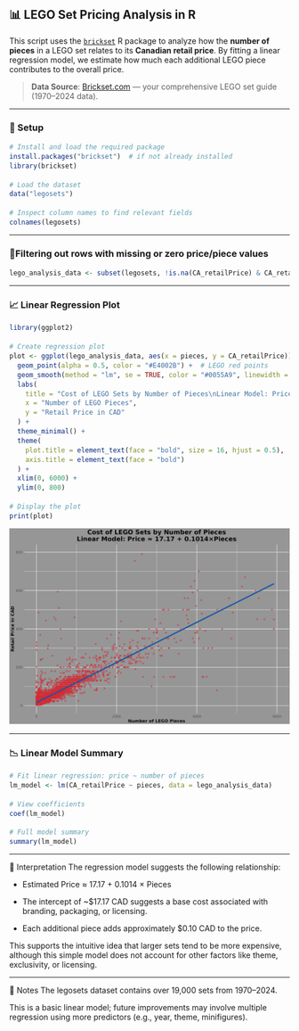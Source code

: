 ## 📊 LEGO Set Pricing Analysis in R

This script uses the [`brickset`](https://cran.r-project.org/web/packages/brickset/index.html) R package to analyze how the **number of pieces** in a LEGO set relates to its **Canadian retail price**. By fitting a linear regression model, we estimate how much each additional LEGO piece contributes to the overall price.

> **Data Source**: [Brickset.com](https://brickset.com) — your comprehensive LEGO set guide (1970–2024 data).

---

### 🔧 Setup

```r
# Install and load the required package
install.packages("brickset")  # if not already installed
library(brickset)

# Load the dataset
data("legosets")

# Inspect column names to find relevant fields
colnames(legosets)
```

---

### 🧹Filtering out rows with missing or zero price/piece values
```r
lego_analysis_data <- subset(legosets, !is.na(CA_retailPrice) & CA_retailPrice > 0 & pieces > 0 & year >= 2000)
```


---

### 📈 Linear Regression Plot
```r
library(ggplot2)

# Create regression plot
plot <- ggplot(lego_analysis_data, aes(x = pieces, y = CA_retailPrice)) +
  geom_point(alpha = 0.5, color = "#E4002B") +  # LEGO red points
  geom_smooth(method = "lm", se = TRUE, color = "#0055A9", linewidth = 1.5) +  # LEGO blue line
  labs(
    title = "Cost of LEGO Sets by Number of Pieces\nLinear Model: Price ≈ 17.17 + 0.1014×Pieces",
    x = "Number of LEGO Pieces",
    y = "Retail Price in CAD"
  ) +
  theme_minimal() +
  theme(
    plot.title = element_text(face = "bold", size = 16, hjust = 0.5),
    axis.title = element_text(face = "bold")
  ) +
  xlim(0, 6000) +
  ylim(0, 800)

# Display the plot
print(plot)
```
![Scatterplot of LEGO set price vs. pieces](Visualization_for_Cost_of_LEGO_Sets_by_Number_of_Pieces.png)


---

### 📉 Linear Model Summary
```r
# Fit linear regression: price ~ number of pieces
lm_model <- lm(CA_retailPrice ~ pieces, data = lego_analysis_data)

# View coefficients
coef(lm_model)

# Full model summary
summary(lm_model)
```

---
📌 Interpretation
The regression model suggests the following relationship:

- Estimated Price ≈ 17.17 + 0.1014 × Pieces

- The intercept of ~$17.17 CAD suggests a base cost associated with branding, packaging, or licensing.

- Each additional piece adds approximately $0.10 CAD to the price.

This supports the intuitive idea that larger sets tend to be more expensive, although this simple model does not account for other factors like theme, exclusivity, or licensing.

--- 
📁 Notes
The legosets dataset contains over 19,000 sets from 1970–2024.

This is a basic linear model; future improvements may involve multiple regression using more predictors (e.g., year, theme, minifigures).
